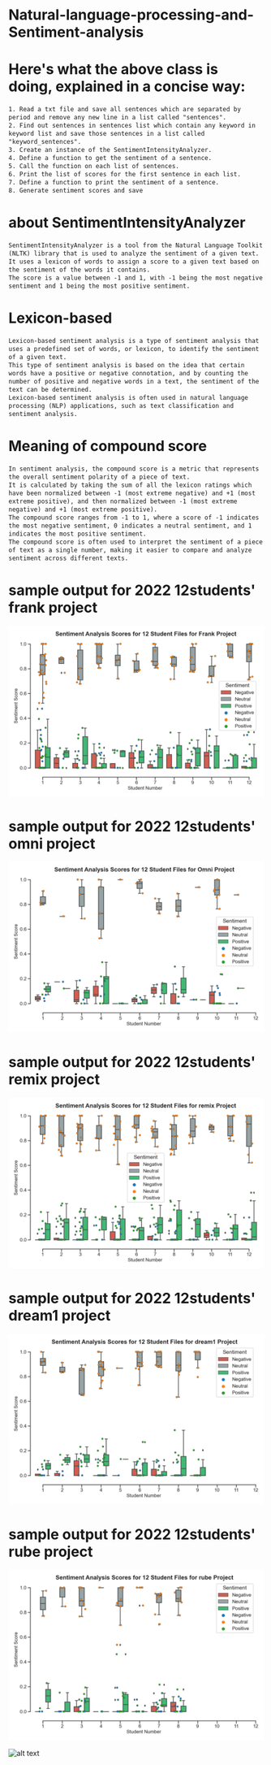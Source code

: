 # Natural-language-processing-and-Sentiment-analysis
# Here's what the above class is doing, explained in a concise way:
    1. Read a txt file and save all sentences which are separated by period and remove any new line in a list called "sentences".
    2. Find out sentences in sentences list which contain any keyword in keyword list and save those sentences in a list called "keyword_sentences".
    3. Create an instance of the SentimentIntensityAnalyzer.
    4. Define a function to get the sentiment of a sentence.
    5. Call the function on each list of sentences.
    6. Print the list of scores for the first sentence in each list.
    7. Define a function to print the sentiment of a sentence.
    8. Generate sentiment scores and save

# about SentimentIntensityAnalyzer
    SentimentIntensityAnalyzer is a tool from the Natural Language Toolkit (NLTK) library that is used to analyze the sentiment of a given text.
    It uses a lexicon of words to assign a score to a given text based on the sentiment of the words it contains.
    The score is a value between -1 and 1, with -1 being the most negative sentiment and 1 being the most positive sentiment.

# Lexicon-based
    Lexicon-based sentiment analysis is a type of sentiment analysis that uses a predefined set of words, or lexicon, to identify the sentiment of a given text. 
    This type of sentiment analysis is based on the idea that certain words have a positive or negative connotation, and by counting the number of positive and negative words in a text, the sentiment of the text can be determined. 
    Lexicon-based sentiment analysis is often used in natural language processing (NLP) applications, such as text classification and sentiment analysis.

# Meaning of compound score
    In sentiment analysis, the compound score is a metric that represents the overall sentiment polarity of a piece of text. 
    It is calculated by taking the sum of all the lexicon ratings which have been normalized between -1 (most extreme negative) and +1 (most extreme positive), and then normalized between -1 (most extreme negative) and +1 (most extreme positive).
    The compound score ranges from -1 to 1, where a score of -1 indicates the most negative sentiment, 0 indicates a neutral sentiment, and 1 indicates the most positive sentiment. 
    The compound score is often used to interpret the sentiment of a piece of text as a single number, making it easier to compare and analyze sentiment across different texts.

# sample output for 2022 12students' frank project
![alt text](https://github.com/yiminchen1999/Natural-language-processing-and-Sentiment-analysis/blob/421aa61891257c8c7b43116cbc2c7d92318e46b3/folder%20for%20plot/2022_ver2_frank_sentiment_analysis_scores.png)

# sample output for 2022 12students' omni project
![alt text](https://github.com/yiminchen1999/Natural-language-processing-and-Sentiment-analysis/blob/cbb375a7319717a3b999efad32c80c88ef922def/folder%20for%20plot/2022_ver2_omni_sentiment_analysis_scores.png)

# sample output for 2022 12students' remix project
![alt text](https://github.com/yiminchen1999/Natural-language-processing-and-Sentiment-analysis/blob/cbb375a7319717a3b999efad32c80c88ef922def/folder%20for%20plot/2022_ver2_remix_sentiment_analysis_scores.png)

# sample output for 2022 12students' dream1 project
![alt text](https://github.com/yiminchen1999/Natural-language-processing-and-Sentiment-analysis/blob/cbb375a7319717a3b999efad32c80c88ef922def/folder%20for%20plot/2022_ver2_dream1_sentiment_analysis_scores.png)

# sample output for 2022 12students' rube project
![alt text](https://github.com/yiminchen1999/Natural-language-processing-and-Sentiment-analysis/blob/cbb375a7319717a3b999efad32c80c88ef922def/folder%20for%20plot/2022_ver2_rube_sentiment_analysis_scores.png)

![alt text](jetbrains://pycharm/navigate/reference?project=Natural-language-processing-and-Sentiment-analysis_new&path=HuggingFace_2022/2022_frank01.plot.png)